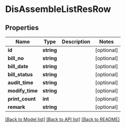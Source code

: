 # DisAssembleListResRow

## Properties
Name | Type | Description | Notes
------------ | ------------- | ------------- | -------------
**id** | **string** |  | [optional] 
**bill_no** | **string** |  | [optional] 
**bill_date** | **string** |  | [optional] 
**bill_status** | **string** |  | [optional] 
**audit_time** | **string** |  | [optional] 
**modify_time** | **string** |  | [optional] 
**print_count** | **int** |  | [optional] 
**remark** | **string** |  | [optional] 

[[Back to Model list]](../README.md#documentation-for-models) [[Back to API list]](../README.md#documentation-for-api-endpoints) [[Back to README]](../README.md)


